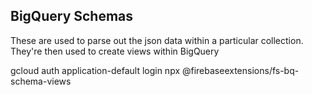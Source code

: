 ## BigQuery Schemas
These are used to parse out the json data within a particular collection. They're then
used to create views within BigQuery

gcloud auth application-default login
npx @firebaseextensions/fs-bq-schema-views
